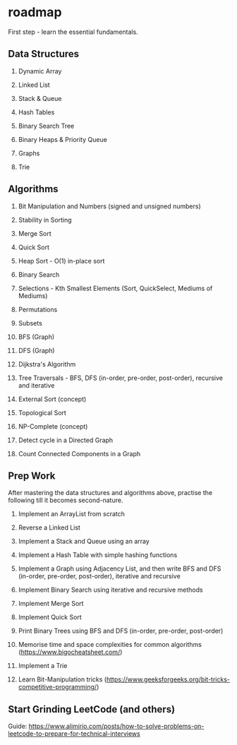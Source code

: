 # roadmap

First step - learn the essential fundamentals.

## Data Structures

1. Dynamic Array

2. Linked List

3. Stack & Queue

4. Hash Tables

5. Binary Search Tree

6. Binary Heaps & Priority Queue

7. Graphs

8. Trie


## Algorithms

1. Bit Manipulation and Numbers (signed and unsigned numbers)

2. Stability in Sorting

3. Merge Sort

4. Quick Sort

5. Heap Sort - O(1) in-place sort

6. Binary Search

7. Selections - Kth Smallest Elements (Sort, QuickSelect, Mediums of Mediums)

8. Permutations

9. Subsets

10. BFS (Graph)

11. DFS (Graph)

12. Dijkstra's Algorithm

13. Tree Traversals - BFS, DFS (in-order, pre-order, post-order), recursive and iterative

14. External Sort (concept)

15. Topological Sort

16. NP-Complete (concept)

17. Detect cycle in a Directed Graph

18. Count Connected Components in a Graph


## Prep Work

After mastering the data structures and algorithms above, practise the following till it becomes second-nature.

1. Implement an ArrayList from scratch

2. Reverse a Linked List

3. Implement a Stack and Queue using an array

4. Implement a Hash Table with simple hashing functions

5. Implement a Graph using Adjacency List, and then write BFS and DFS (in-order, pre-order, post-order), iterative and recursive

6. Implement Binary Search using iterative and recursive methods

9. Implement Merge Sort

10. Implement Quick Sort

11. Print Binary Trees using BFS and DFS (in-order, pre-order, post-order)

12. Memorise time and space complexities for common algorithms (https://www.bigocheatsheet.com/)

13. Implement a Trie

14. Learn Bit-Manipulation tricks (https://www.geeksforgeeks.org/bit-tricks-competitive-programming/)

## Start Grinding LeetCode (and others)

Guide: https://www.alimirio.com/posts/how-to-solve-problems-on-leetcode-to-prepare-for-technical-interviews
